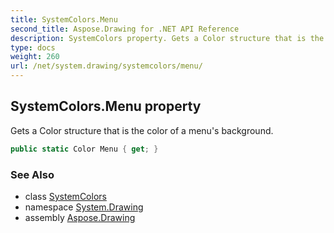```yaml
---
title: SystemColors.Menu
second_title: Aspose.Drawing for .NET API Reference
description: SystemColors property. Gets a Color structure that is the color of a menus background
type: docs
weight: 260
url: /net/system.drawing/systemcolors/menu/
---
```

## SystemColors.Menu property

Gets a Color structure that is the color of a menu's background.

```csharp
public static Color Menu { get; }
```

### See Also

* class [SystemColors](../)
* namespace [System.Drawing](../../systemcolors/)
* assembly [Aspose.Drawing](../../../)


